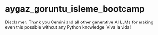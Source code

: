 # aygaz_goruntu_isleme_bootcamp

Disclaimer:  Thank you Gemini and all other generative AI LLMs for making even this possible without any Python knowledge. Viva la vida!